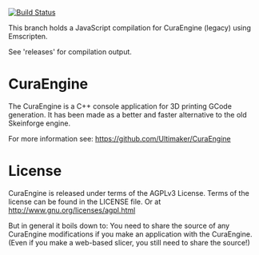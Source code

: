 [![Build Status](https://travis-ci.org/Skeen/CuraJS-Engine.svg?branch=master)](https://travis-ci.org/Skeen/CuraJS-Engine)

This branch holds a JavaScript compilation for CuraEngine (legacy) using Emscripten.

See 'releases' for compilation output.

CuraEngine
==========
The CuraEngine is a C++ console application for 3D printing GCode generation. It has been made as a better and faster alternative to the old Skeinforge engine.

For more information see: https://github.com/Ultimaker/CuraEngine

License
=======
CuraEngine is released under terms of the AGPLv3 License.
Terms of the license can be found in the LICENSE file. Or at http://www.gnu.org/licenses/agpl.html

But in general it boils down to: You need to share the source of any CuraEngine modifications if you make an application with the CuraEngine. (Even if you make a web-based slicer, you still need to share the source!)
